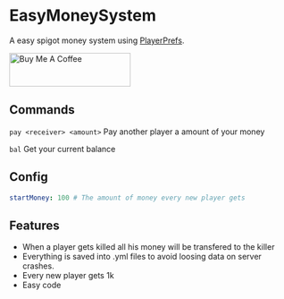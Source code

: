 # EasyMoneySystem
A easy spigot money system using [PlayerPrefs](https://github.com/emilkrebs/PlayerPrefs).

<a href="https://www.buymeacoffee.com/emilkrebs" target="_blank"><img src="https://cdn.buymeacoffee.com/buttons/v2/default-yellow.png" alt="Buy Me A Coffee" style="height: 60px !important;width: 217px !important;" ></a>


## Commands

``pay <receiver> <amount>``  Pay another player a amount of your money

``bal``  Get your current balance
## Config

```yaml
startMoney: 100 # The amount of money every new player gets

```
## Features
- When a player gets killed all his money will be transfered to the killer
- Everything is saved into .yml files to avoid loosing data on server crashes.
- Every new player gets 1k
- Easy code

